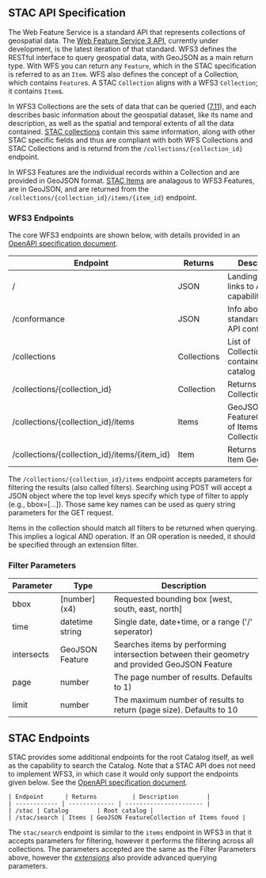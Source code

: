 ## STAC API Specification

The Web Feature Service is a standard API that represents collections of geospatial data. The [Web Feature Service 3 API](https://github.com/opengeospatial/WFS_FES), currently under development, is the latest iteration of that standard. WFS3 defines the RESTful interface to query geospatial data, with GeoJSON as a main return type. With WFS you can return any `Feature`, which in the STAC specification is referred to as an `Item`. WFS also defines the concept of a Collection, which contains `Feature`s. A STAC `Collection` aligns with a WFS3 `Collection`; it contains `Item`s.

In WFS3 Collections are the sets of data that can be queried ([7.11](https://rawgit.com/opengeospatial/WFS_FES/master/docs/17-069.html#_feature_collections_metadata)), and each describes basic information about the geospatial dataset, like its name and description, as well as the spatial and temporal extents of all the data contained. [STAC collections](../collections-spec/README.md) contain this same information, along with other STAC specific fields and thus are compliant with both WFS Collections and STAC Collections and is returnd from the `/collections/{collection_id}` endpoint.

In WFS3 Features are the individual records within a Collection and are provided in GeoJSON format. [STAC Items](../item-spec/README.md) are analagous to WFS3 Features, are in GeoJSON, and are returned from the `/collections/{collection_id}/items/{item_id}` endpoint.

### WFS3 Endpoints

The core WFS3 endpoints are shown below, with details provided in an [OpenAPI specification document](definitions/WFS3.yaml).

| Endpoint      | Returns          | Description        |
| ------------ | ------------- | ---------------------- |
| / | JSON        | Landing page, links to API capabilities |
| /conformance | JSON | Info about standards the API conforms to       |
| /collections | Collections | List of Collections contained in the catalog |
| /collections/{collection_id} | Collection | Returns single Collection JSON |
| /collections/{collection_id}/items | Items | GeoJSON FeatureCollection of Items in Collection |
| /collections/{collection_id}/items/{item_id} | Item | Returns single Item GeoJSON |

The `/collections/{collection_id}/items` endpoint accepts parameters for filtering the results (also called filters). Searching using POST will accept a JSON object where the top level keys specify which type of filter to apply (e.g., bbox=[...]). Those same key names can be used as query string parameters for the GET request. 

Items in the collection should match all filters to be returned when querying. This implies a logical AND operation. If an OR operation is needed, it should be specified through an extension filter.

### Filter Parameters

| Parameter      | Type          | Description        |
| ------------ | ------------- | ---------------------- |
| bbox | [number] (x4)        | Requested bounding box [west, south, east, north] |
| time | datetime string | Single date, date+time, or a range ('/' seperator) |
| intersects | GeoJSON Feature | Searches items by performing intersection between their geometry and provided GeoJSON Feature |
| page | number | The page number of results. Defaults to 1) |
| limit | number | The maximum number of results to return (page size). Defaults to 10 |

## STAC Endpoints

STAC provides some additional endpoints for the root Catalog itself, as well as the capability to search the Catalog. Note that a STAC API does not need to implement WFS3, in which case it would only support the endpoints given below. See the [OpenAPI specification document](definitions/STAC-standalone.yaml).

```
| Endpoint      | Returns          | Description        |
| ------------ | ------------- | ---------------------- |
| /stac | Catalog        | Root catalog |
| /stac/search | Items | GeoJSON FeatureCollection of Items found |
```

The `stac/search` endpoint is similar to the `items` endpoint in WFS3 in that it accepts parameters for filtering, however it performs the filtering across all collections. The parameters accepted are the same as the Filter Parameters above, however the *[extensions](extensions/README.md)* also provide advanced querying parameters.
